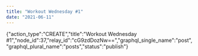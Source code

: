 ```yaml
---
title: "Workout Wednesday #1"
date: "2021-06-11"
---
```


{"action\_type":"CREATE","title":"Workout Wednesday #1","node\_id":37,"relay\_id":"cG9zdDozNw==","graphql\_single\_name":"post","graphql\_plural\_name":"posts","status":"publish"}
